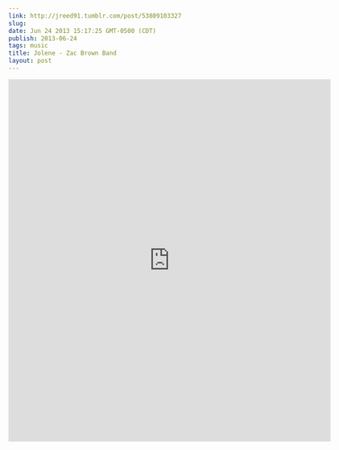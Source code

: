 ```yaml
---
link: http://jreed91.tumblr.com/post/53809103327
slug: 
date: Jun 24 2013 15:17:25 GMT-0500 (CDT)
publish: 2013-06-24
tags: music
title: Jolene - Zac Brown Band
layout: post
---
```


<iframe src="https://embed.spotify.com/?uri=spotify:track:3B0rQ4M2t5f3K3SqOozz5P" frameborder="0" allowtransparency="true" width="640" height="720">.</iframe>